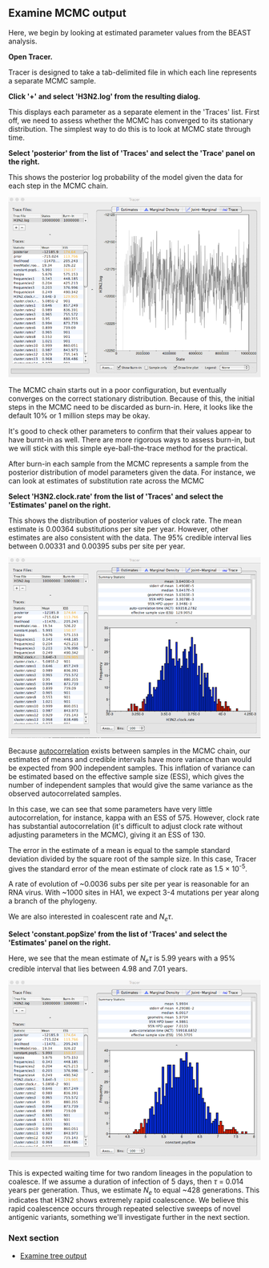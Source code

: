 ## Examine MCMC output

Here, we begin by looking at estimated parameter values from the BEAST analysis.

**Open Tracer.**

Tracer is designed to take a tab-delimited file in which each line represents a separate MCMC sample.

**Click '+' and select 'H3N2.log' from the resulting dialog.**

This displays each parameter as a separate element in the 'Traces' list.
First off, we need to assess whether the MCMC has converged to its stationary distribution.
The simplest way to do this is to look at MCMC state through time.

**Select 'posterior' from the list of 'Traces' and select the 'Trace' panel on the right.**

This shows the posterior log probability of the model given the data for each step in the MCMC chain.

![tracer_posterior](images/tracer_posterior.png)

The MCMC chain starts out in a poor configuration, but eventually converges on the correct stationary distribution.
Because of this, the initial steps in the MCMC need to be discarded as burn-in.
Here, it looks like the default 10% or 1 million steps may be okay.

It's good to check other parameters to confirm that their values appear to have burnt-in as well.
There are more rigorous ways to assess burn-in, but we will stick with this simple eye-ball-the-trace method for the practical.

After burn-in each sample from the MCMC represents a sample from the posterior distribution of model parameters given the data.
For instance, we can look at estimates of substitution rate across the MCMC

**Select 'H3N2.clock.rate' from the list of 'Traces' and select the 'Estimates' panel on the right.**

This shows the distribution of posterior values of clock rate.
The mean estimate is 0.00364 substitutions per site per year.
However, other estimates are also consistent with the data.
The 95% credible interval lies between 0.00331 and 0.00395 subs per site per year.

![tracer_clock](images/tracer_clock.png)

Because [autocorrelation](http://en.wikipedia.org/wiki/Autocorrelation) exists between samples in the MCMC chain, our estimates of means and credible intervals have more variance than would be expected from 900 independent samples.
This inflation of variance can be estimated based on the effective sample size (ESS), which gives the number of independent samples that would give the same variance as the observed autocorrelated samples.

In this case, we can see that some parameters have very little autocorrelation, for instance, kappa with an ESS of 575.
However, clock rate has substantial autocorrelation (it's difficult to adjust clock rate without adjusting parameters in the MCMC), giving it an ESS of 130.

The error in the estimate of a mean is equal to the sample standard deviation divided by the square root of the sample size.
In this case, Tracer gives the standard error of the mean estimate of clock rate as 1.5 &times; 10<sup>-5</sup>.

A rate of evolution of ~0.0036 subs per site per year is reasonable for an RNA virus. With ~1000 sites in HA1, we expect 3-4 mutations per year along a branch of the phylogeny.

We are also interested in coalescent rate and *N<sub>e</sub>&tau;*.

**Select 'constant.popSize' from the list of 'Traces' and select the 'Estimates' panel on the right.**

Here, we see that the mean estimate of *N<sub>e</sub>&tau;* is 5.99 years with a 95% credible interval that lies between 4.98 and 7.01 years.

![tracer_popsize](images/tracer_popsize.png)

This is expected waiting time for two random lineages in the population to coalesce. If we assume a duration of infection of 5 days, then *&tau;* = 0.014 years per generation. Thus, we estimate *N<sub>e* to equal ~428 generations. This indicates that H3N2 shows extremely rapid coalescence. We believe this rapid coalescence occurs through repeated selective sweeps of novel antigenic variants, something we'll investigate further in the next section.

### Next section

* [Examine tree output](examine-tree-output.md)
